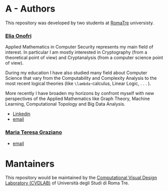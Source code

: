 # A - Authors

This repository was developed by two students at [RomaTre](http://dmf.matfis.uniroma3.it/scienzecomp/sc_home.php) universisty.


### [Elia Onofri](https://github.com/eOnofri04)

Applied Mathematics in Computer Security represents my main field of interest. In particular I am mostly interested in Cryptography (from a theoretical point of view) and Cryptanalysis (from a computer science point of view).

During my education I have also studied many field about Computer Science that vary from the Computability and Complexity Analysis to the most recent logical theories (like ``\lambda``-calculus, Linear Logic, . . . ).

More recently I have broaden my horizons by confront myself with new perspectives of the Applied Mathematics like Graph Theory, Machine Learning, Computational Topology and Big Data Analysis.

 - [Linkedin](https://www.linkedin.com/in/elia-onofri-80b403173/)
 - [email](elia.onofri4@gmail.com)


### [Maria Teresa Graziano](https://github.com/marteresagh)

 - [email](marteresa28@gmail.com)

# Mantainers

This repository would be maintained by the [Computational Visual Design Laboratory (CVDLAB)](https://github.com/cvdlab) of Università degli Studi di Roma Tre.
